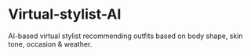 # Virtual-stylist-AI
AI-based virtual stylist recommending outfits based on body shape, skin tone, occasion &amp; weather.
